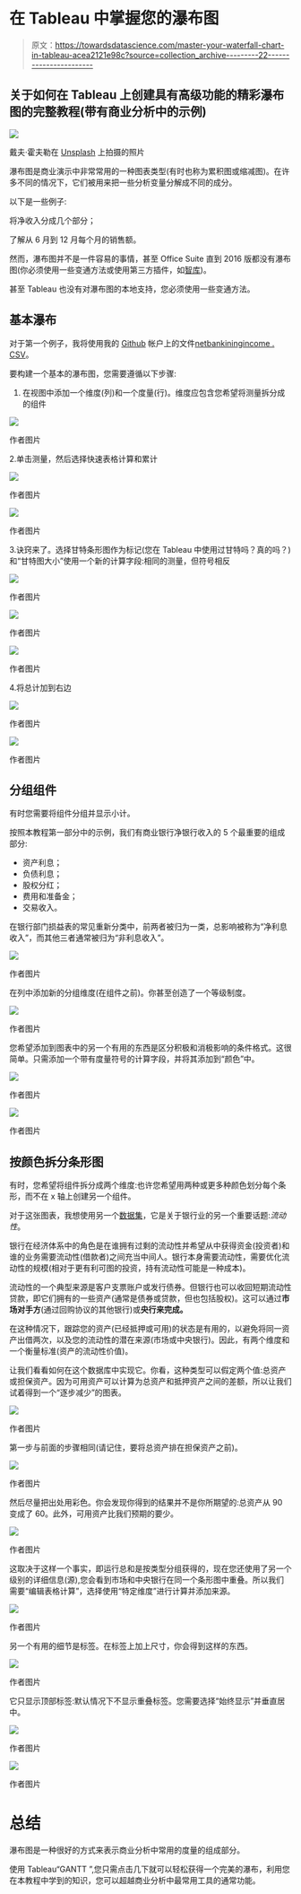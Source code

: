 # 在 Tableau 中掌握您的瀑布图

> 原文：<https://towardsdatascience.com/master-your-waterfall-chart-in-tableau-acea2121e98c?source=collection_archive---------22----------------------->

## 关于如何在 Tableau 上创建具有高级功能的精彩瀑布图的完整教程(带有商业分析中的示例)

![](img/e7cfe5ac64e0190cfa1a8eff0d120074.png)

戴夫·霍夫勒在 [Unsplash](https://unsplash.com?utm_source=medium&utm_medium=referral) 上拍摄的照片

瀑布图是商业演示中非常常用的一种图表类型(有时也称为累积图或缩减图)。在许多不同的情况下，它们被用来把一些分析变量分解成不同的成分。

以下是一些例子:

将净收入分成几个部分；

了解从 6 月到 12 月每个月的销售额。

然而，瀑布图并不是一件容易的事情，甚至 Office Suite 直到 2016 版都没有瀑布图(你必须使用一些变通方法或使用第三方插件，如[智库](https://www.think-cell.com/en/))。

甚至 Tableau 也没有对瀑布图的本地支持，您必须使用一些变通方法。

## 基本瀑布

对于第一个例子，我将使用我的 [Github](https://github.com/lmonno/tds_tutorial) 帐户上的文件[netbankiningincome . CSV](https://github.com/lmonno/tds_tutorial/blob/master/NetBankingIncome.csv)。

要构建一个基本的瀑布图，您需要遵循以下步骤:

1.  在视图中添加一个维度(列)和一个度量(行)。维度应包含您希望将测量拆分成的组件

![](img/ef443a3f375041169760a50c7816e86d.png)

作者图片

2.单击测量，然后选择快速表格计算和累计

![](img/d34322da3da28033fb6405f9984ed588.png)

作者图片

![](img/443552a9fd2a0a70aa1bbf141ce38381.png)

作者图片

3.诀窍来了。选择甘特条形图作为标记(您在 Tableau 中使用过甘特吗？真的吗？)和“甘特图大小”使用一个新的计算字段:相同的测量，但符号相反

![](img/95632a645e083dfeb107798ef951a27f.png)

作者图片

![](img/7204a7984ee7055792d9fd17b53e346f.png)

作者图片

![](img/deb04d6cf21dd4b3417c42063bfcbda9.png)

作者图片

4.将总计加到右边

![](img/e370ed10ea15ff650b41e41851ee29f1.png)

作者图片

![](img/8fa220c8978a699f4a46989a980e68eb.png)

作者图片

## 分组组件

有时您需要将组件分组并显示小计。

按照本教程第一部分中的示例，我们有商业银行净银行收入的 5 个最重要的组成部分:

*   资产利息；
*   负债利息；
*   股权分红；
*   费用和准备金；
*   交易收入。

在银行部门损益表的常见重新分类中，前两者被归为一类，总影响被称为“净利息收入”，而其他三者通常被归为“非利息收入”。

![](img/b54e6c0a32728a7b0be9b87f478414d0.png)

作者图片

在列中添加新的分组维度(在组件之前)。你甚至创造了一个等级制度。

![](img/43df8276b93f3439e992429d6c4a1e30.png)

作者图片

您希望添加到图表中的另一个有用的东西是区分积极和消极影响的条件格式。这很简单。只需添加一个带有度量符号的计算字段，并将其添加到“颜色”中。

![](img/f6f4b241b34e4f54e6ef9ac3bc8f961b.png)

作者图片

![](img/86c4acabcac93136f78587d3c7de6591.png)

作者图片

## 按颜色拆分条形图

有时，您希望将组件拆分成两个维度:也许您希望用两种或更多种颜色划分每个条形，而不在 x 轴上创建另一个组件。

对于这张图表，我想使用另一个[数据集](https://github.com/lmonno/tds_tutorial/blob/master/CBC.csv)，它是关于银行业的另一个重要话题:*流动性*。

银行在经济体系中的角色是在谁拥有过剩的流动性并希望从中获得资金(投资者)和谁的业务需要流动性(借款者)之间充当中间人。银行本身需要流动性，需要优化流动性的规模(相对于更有利可图的投资，持有流动性可能是一种成本)。

流动性的一个典型来源是客户支票账户或发行债券。但银行也可以收回短期流动性贷款，即它们拥有的一些资产(通常是债券或贷款，但也包括股权)。这可以通过**市场对手方**(通过回购协议的其他银行)或**央行来完成。**

在这种情况下，跟踪您的资产(已经抵押或可用)的状态是有用的，以避免将同一资产出借两次，以及您的流动性的潜在来源(市场或中央银行)。因此，有两个维度和一个衡量标准(资产的流动性价值)。

让我们看看如何在这个数据库中实现它。你看，这种类型可以假定两个值:总资产或担保资产。因为可用资产可以计算为总资产和抵押资产之间的差额，所以让我们试着得到一个“逐步减少”的图表。

![](img/dda575f304048adaa7abed74853fef4b.png)

作者图片

第一步与前面的步骤相同(请记住，要将总资产排在担保资产之前)。

![](img/2867315c4043780bb872520b8ebded51.png)

作者图片

然后尽量把出处用彩色。你会发现你得到的结果并不是你所期望的:总资产从 90 变成了 60。此外，可用资产比我们预期的要少。

![](img/64aec1aad8662084f41d3de9ccbd68e6.png)

作者图片

这取决于这样一个事实，即运行总和是按类型分组获得的，现在您还使用了另一个级别的详细信息(源),您会看到市场和中央银行在同一个条形图中重叠。所以我们需要“编辑表格计算”，选择使用“特定维度”进行计算并添加来源。

![](img/0a014a9d52095e29f581db1dce82f910.png)

作者图片

另一个有用的细节是标签。在标签上加上尺寸，你会得到这样的东西。

![](img/6172248f75402311b00a073084d3781b.png)

作者图片

它只显示顶部标签:默认情况下不显示重叠标签。您需要选择“始终显示”并垂直居中。

![](img/cedae3d8c017732f7ee6144b609d2b50.png)

作者图片

![](img/f27ffdcb4c828941f1a24dede0f80938.png)

作者图片

# 总结

瀑布图是一种很好的方式来表示商业分析中常用的度量的组成部分。

使用 Tableau“GANTT ”,您只需点击几下就可以轻松获得一个完美的瀑布，利用您在本教程中学到的知识，您可以超越商业分析中最常用工具的通常功能。